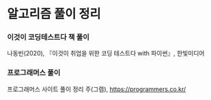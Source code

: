 # 알고리즘 풀이 정리

### 이것이 코딩테스트다 책 풀이
나동빈(2020), 『이것이 취업을 위한 코딩 테스트다 with 파이썬』, 한빛미디어

### 프로그래머스 풀이
프로그래머스 사이트 풀이 정리
주(그렙), https://programmers.co.kr/